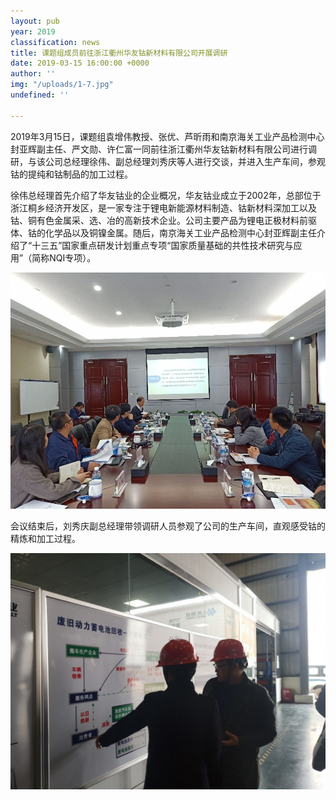 ```yaml
---
layout: pub
year: 2019
classification: news
title: 课题组成员前往浙江衢州华友钴新材料有限公司开展调研
date: 2019-03-15 16:00:00 +0000
author: ''
img: "/uploads/1-7.jpg"
undefined: ''

---
```

2019年3月15日，课题组袁增伟教授、张优、芦昕雨和南京海关工业产品检测中心封亚辉副主任、严文勋、许仁富一同前往浙江衢州华友钴新材料有限公司进行调研，与该公司总经理徐伟、副总经理刘秀庆等人进行交谈，并进入生产车间，参观钴的提纯和钴制品的加工过程。

徐伟总经理首先介绍了华友钴业的企业概况，华友钴业成立于2002年，总部位于浙江桐乡经济开发区，是一家专注于锂电新能源材料制造、钴新材料深加工以及钴、铜有色金属采、选、冶的高新技术企业。公司主要产品为锂电正极材料前驱体、钴的化学品以及铜镍金属。随后，南京海关工业产品检测中心封亚辉副主任介绍了“十三五”国家重点研发计划重点专项“国家质量基础的共性技术研究与应用”（简称NQI专项）。

![](/uploads/1-6.jpg)

会议结束后，刘秀庆副总经理带领调研人员参观了公司的生产车间，直观感受钴的精炼和加工过程。

![](/uploads/2-2.jpg)